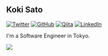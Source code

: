 ## Koki Sato

[![Twitter](https://img.shields.io/badge/-@koki310dm-1ca0f1?style=flat-square&logo=twitter&logoColor=white&link=https://twitter.com/koki310dm)](https://twitter.com/koki310dm)
[![GitHub](https://img.shields.io/badge/-koki--sato-181717?style=flat-square&logo=github&logoColor=white&link=https://github.com/koki-sato)](https://github.com/koki-sato)
[![Qiita](https://img.shields.io/badge/-koki--sato-55C500?style=flat-square&logo=qiita&logoColor=white&link=https://qiita.com/koki-sato)](https://qiita.com/koki-sato)
[![LinkedIn](https://img.shields.io/badge/-LinkedIn-0a66c2?style=flat-square&logo=linkedin&logoColor=white&link=https://www.linkedin.com/in/koki-sato)](https://www.linkedin.com/in/koki-sato)

I'm a Software Engineer in Tokyo.

![](https://github-readme-stats.vercel.app/api?username=koki-sato&show_icons=true&count_private=true)
